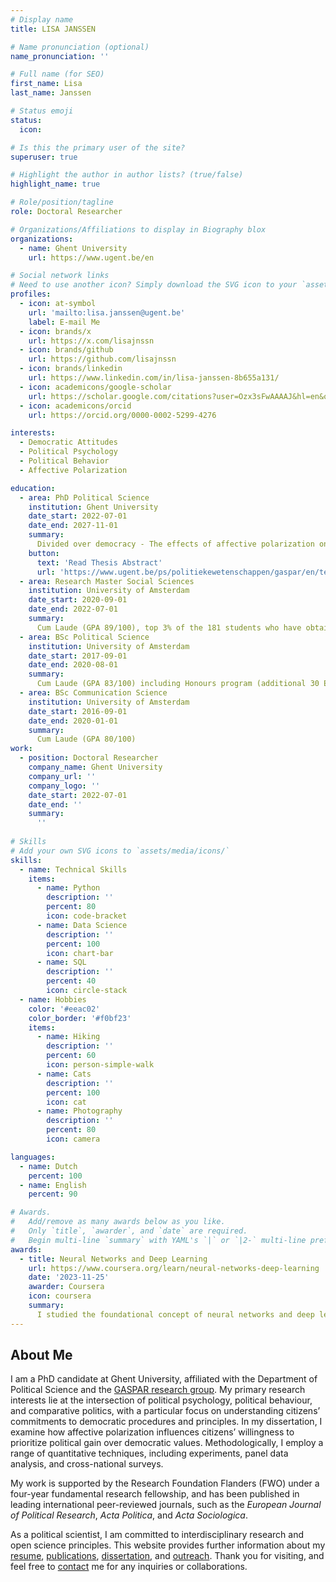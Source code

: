 ```yaml
---
# Display name
title: LISA JANSSEN

# Name pronunciation (optional)
name_pronunciation: ''

# Full name (for SEO)
first_name: Lisa
last_name: Janssen

# Status emoji
status:
  icon: 

# Is this the primary user of the site?
superuser: true

# Highlight the author in author lists? (true/false)
highlight_name: true

# Role/position/tagline
role: Doctoral Researcher

# Organizations/Affiliations to display in Biography blox
organizations:
  - name: Ghent University
    url: https://www.ugent.be/en

# Social network links
# Need to use another icon? Simply download the SVG icon to your `assets/media/icons/` folder.
profiles:
  - icon: at-symbol
    url: 'mailto:lisa.janssen@ugent.be'
    label: E-mail Me
  - icon: brands/x
    url: https://x.com/lisajnssn
  - icon: brands/github
    url: https://github.com/lisajnssn
  - icon: brands/linkedin
    url: https://www.linkedin.com/in/lisa-janssen-8b655a131/
  - icon: academicons/google-scholar
    url: https://scholar.google.com/citations?user=Ozx3sFwAAAAJ&hl=en&oi=sra
  - icon: academicons/orcid
    url: https://orcid.org/0000-0002-5299-4276

interests:
  - Democratic Attitudes
  - Political Psychology
  - Political Behavior 
  - Affective Polarization

education:
  - area: PhD Political Science
    institution: Ghent University
    date_start: 2022-07-01
    date_end: 2027-11-01
    summary: 
      Divided over democracy - The effects of affective polarization on citizens' democratic attitudes in Europe. Supervised by [Prof. Anna Kern](https://annakern.eu/) & [Prof. Hannah Werner](https://hannahwerner.mystrikingly.com/).
    button:
      text: 'Read Thesis Abstract'
      url: 'https://www.ugent.be/ps/politiekewetenschappen/gaspar/en/team/lisajanssen.htm'
  - area: Research Master Social Sciences
    institution: University of Amsterdam
    date_start: 2020-09-01
    date_end: 2022-07-01
    summary: 
      Cum Laude (GPA 89/100), top 3% of the 181 students who have obtained their degree between 2016 and 2022 (P97)
  - area: BSc Political Science
    institution: University of Amsterdam
    date_start: 2017-09-01
    date_end: 2020-08-01
    summary:
      Cum Laude (GPA 83/100) including Honours program (additional 30 ECTs at the Vrije Universiteit and University of Amsterdam) (GPA 87/100)
  - area: BSc Communication Science
    institution: University of Amsterdam
    date_start: 2016-09-01
    date_end: 2020-01-01
    summary: 
      Cum Laude (GPA 80/100)
work:
  - position: Doctoral Researcher
    company_name: Ghent University
    company_url: ''
    company_logo: ''
    date_start: 2022-07-01
    date_end: ''
    summary:
      ''
 
# Skills
# Add your own SVG icons to `assets/media/icons/`
skills:
  - name: Technical Skills
    items:
      - name: Python
        description: ''
        percent: 80
        icon: code-bracket
      - name: Data Science
        description: ''
        percent: 100
        icon: chart-bar
      - name: SQL
        description: ''
        percent: 40
        icon: circle-stack
  - name: Hobbies
    color: '#eeac02'
    color_border: '#f0bf23'
    items:
      - name: Hiking
        description: ''
        percent: 60
        icon: person-simple-walk
      - name: Cats
        description: ''
        percent: 100
        icon: cat
      - name: Photography
        description: ''
        percent: 80
        icon: camera

languages:
  - name: Dutch
    percent: 100
  - name: English
    percent: 90

# Awards.
#   Add/remove as many awards below as you like.
#   Only `title`, `awarder`, and `date` are required.
#   Begin multi-line `summary` with YAML's `|` or `|2-` multi-line prefix and indent 2 spaces below.
awards:
  - title: Neural Networks and Deep Learning
    url: https://www.coursera.org/learn/neural-networks-deep-learning
    date: '2023-11-25'
    awarder: Coursera
    icon: coursera
    summary:
      I studied the foundational concept of neural networks and deep learning. By the end, I was familiar with the significant technological trends driving the rise of deep learning; build, train, and apply fully connected deep neural networks; implement efficient (vectorized) neural networks; identify key parameters in a neural network’s architecture; and apply deep learning to your own applications.
---
```


## About Me

I am a PhD candidate at Ghent University, affiliated with the Department of Political Science and the [GASPAR research group](https://www.ugent.be/ps/politiekewetenschappen/gaspar/en). My primary research interests lie at the intersection of political psychology, political behaviour, and comparative politics, with a particular focus on understanding citizens’ commitments to democratic procedures and principles. In my dissertation, I examine how affective polarization influences citizens’ willingness to prioritize political gain over democratic values. Methodologically, I employ a range of quantitative techniques, including experiments, panel data analysis, and cross-national surveys. 

My work is supported by the Research Foundation Flanders (FWO) under a four-year fundamental research fellowship, and has been published in leading international peer-reviewed journals, such as the _European Journal of Political Research_, _Acta Politica_, and _Acta Sociologica_. 

As a political scientist, I am committed to interdisciplinary research and open science principles. This website provides further information about my [resume](https://lisajnssn.github.io/files/resume%20(2).pdf), [publications](https://lisajnssn.github.io/publications/), [dissertation](https://lisajnssn.github.io/dissertation/), and [outreach](https://lisajnssn.github.io/outreach/). Thank you for visiting, and feel free to [contact](https://lisajnssn.github.io/contact/) me for any inquiries or collaborations.
